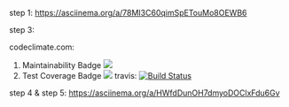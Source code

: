 step 1: https://asciinema.org/a/78MI3C60qimSpETouMo8OEWB6

step 3:

codeclimate.com: 
1. Maintainability Badge
<a href="https://codeclimate.com/github/Harumimax/project-lvl1-s482/maintainability"><img src="https://api.codeclimate.com/v1/badges/16166c33bdf18273c411/maintainability" /></a>
2. Test Coverage Badge
<a href="https://codeclimate.com/github/Harumimax/project-lvl1-s482/test_coverage"><img src="https://api.codeclimate.com/v1/badges/16166c33bdf18273c411/test_coverage" /></a>
travis:
[![Build Status](https://travis-ci.org/Harumimax/project-lvl1-s482.svg?branch=1.2.0)](https://travis-ci.org/Harumimax/project-lvl1-s482)

step 4 & step 5: https://asciinema.org/a/HWfdDunOH7dmyoDOClxFdu6Gv
